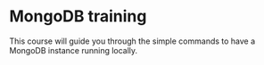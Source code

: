 # MongoDB training

This course will guide you through the simple commands to have a MongoDB instance running locally.
